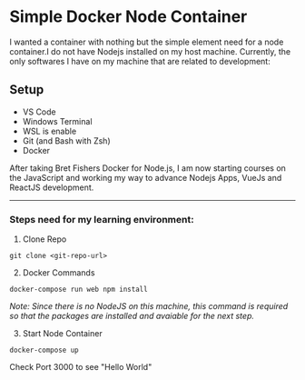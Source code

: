# Simple Docker Node Container

I wanted a container with nothing but the simple element need for a node container.I do not have Nodejs installed on my host machine. Currently, the only softwares I have on my machine that are related to development:

## Setup

- VS Code
- Windows Terminal
- WSL is enable
- Git (and Bash with Zsh)
- Docker

After taking Bret Fishers Docker for Node.js, I am now starting courses on the JavaScript and working my way to advance Nodejs Apps, VueJs and ReactJS development.

---

### Steps need for my learning environment:

1. Clone Repo

```terminal
git clone <git-repo-url>
```

2. Docker Commands

```
docker-compose run web npm install
```

_Note: Since there is no NodeJS on this machine, this command is required so that the packages are installed and avaiable for the next step._

3. Start Node Container

```
docker-compose up
```

Check Port 3000 to see "Hello World"
